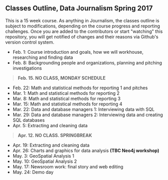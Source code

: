 ## Classes Outline, Data Journalism Spring 2017

[//]: # (1. Each class title links to it's class .md document.)
[//]: # (2. Each class .md includes class details, including links to assignments that are written as assignment-number or assignment-deadline .md, readings and required software.)
[//]: # (3. Data for assignments goes in the `data` folder.)


This is a 15 week course. As anything in Journalism, the classes outline is subject to modifications, depending on the course progress and reporting challenges. Once you are added to the contributors or start "watching" this repository, you will get notified of changes and their reasons via Github's version control system.

-  Feb. 1: Course introduction and goals, how we will workhouse, researching and finding data
-  Feb. 8: Backgrounding people and organizations, planning and pitching investigations    

> **Feb. 15. NO CLASS, MONDAY SCHEDULE**

- Feb. 22: Math and statistical methods for reporting 1 and pitches
- Mar. 1: Math and statistical methods for reporting 2
- Mar. 8: Math and statistical methods for reporting 3
- Mar. 15: Math and statistical methods for reporting 4
- Mar. 22: Data and database managers 1: Interviewing data with SQL
- Mar. 29: Data and database managers 2: Interviewing data and creating SQL databases
- Apr. 5: Extracting and cleaning data

> **Apr. 12. NO CLASS. SPRINGBREAK**

- Apr. 19: Extracting and cleaning data
- Apr. 26: Charts and graphics for data analysis **(TBC Neo4j workshop)**
- May. 3: GeoSpatial Analysis 1
- May. 10: GeoSpatial Analysis 2
- May. 17: Newsroom work: final story and web editing
- May. 24: Demo day
